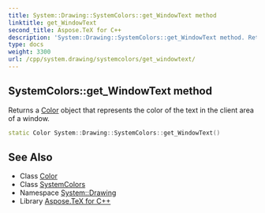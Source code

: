 ```yaml
---
title: System::Drawing::SystemColors::get_WindowText method
linktitle: get_WindowText
second_title: Aspose.TeX for C++
description: 'System::Drawing::SystemColors::get_WindowText method. Returns a Color object that represents the color of the text in the client area of a window in C++.'
type: docs
weight: 3300
url: /cpp/system.drawing/systemcolors/get_windowtext/
---
```

## SystemColors::get_WindowText method


Returns a [Color](../../color/) object that represents the color of the text in the client area of a window.

```cpp
static Color System::Drawing::SystemColors::get_WindowText()
```

## See Also

* Class [Color](../../color/)
* Class [SystemColors](../)
* Namespace [System::Drawing](../../)
* Library [Aspose.TeX for C++](../../../)
